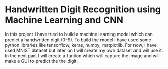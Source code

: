 # Handwritten Digit Recognition using Machine Learning and CNN

In this project I have tried to build a machine learning model which can predict a handwritten digit (0-9).
To build the model I have used some python libraries like tensorflow, keras, numpy, matplotlib.
For now, I have used MNIST dataset but later on I will create my own dataset and will use it.
In the next part I will create a funtion which will capture the image and will make a GUI to predict the the digit. 
